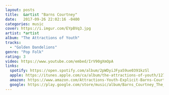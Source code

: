 ```yaml
---
layout: posts
title:  &artist "Barns Courtney"
date:   2017-09-26 22:02:16 -0400
categories: music
cover: https://i.imgur.com/EYpBVq3.jpg
artist: *artist
album: "The Attractions of Youth"
tracks:
  - "Golden Dandelions"
genre: "Pop Folk"
rating: 3
video: https://www.youtube.com/embed/IrV90gXmOpA
links:
  spotify: https://open.spotify.com/album/2pWDyiJFya59ue0391kzSl
  apple: https://itunes.apple.com/ca/album/the-attractions-of-youth/1273065012
  amazon: https://www.amazon.com/Attractions-Youth-Explicit-Barns-Courtney/dp/B074WY3CX7
  google: https://play.google.com/store/music/album/Barns_Courtney_The_Attractions_Of_Youth?id=Bxx4cduskygo5mpolztum4dsl4u&hl=en
---
```



